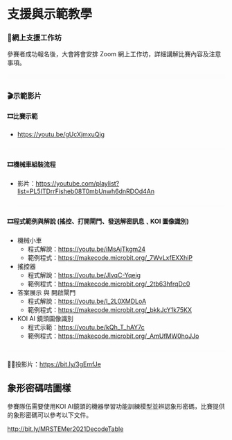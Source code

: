 # 支援與示範教學

### 🚩網上支援工作坊

參賽者成功報名後，大會將會安排 Zoom 網上工作坊，詳細講解比賽內容及注意事項。

![](./images/HubSpacer5mm.png)

### 🎬示範影片

#### 🎞比賽示範

- <https://youtu.be/gUcXjmxuQjg>

![](./images/HubSpacer2mm.png)

#### 🎞機械車組裝流程

- 影片：<https://youtube.com/playlist?list=PL5ITDrrFisheb08T0mbUnwh6dnRDOd4An>

  ![](./images/HubSpacer2mm.png)

#### 🎞程式範例與解說 (搖控、打開閘門、發送解密訊息﹑KOI 圖像識別)

- 機械小車
  - 程式解說：<https://youtu.be/iMsAjTkgm24>
  - 範例程式：<https://makecode.microbit.org/_7WvLxfEXXhiP>
- 搖控器 
  - 程式解說：<https://youtu.be/JIvqC-Yqeig>
  - 範例程式：<https://makecode.microbit.org/_2tb63hfrqDc0>
- 答案展示 與 開啟閘門
  - 程式解說：<https://youtu.be/I_2L0XMDLoA>
  - 範例程式：<https://makecode.microbit.org/_bkkJcY1k75KX>
- KOI AI 鏡頭圖像識別
  - 程式示範：<https://youtu.be/kQh_T_hAY7c>
  - 範例程式：<https://makecode.microbit.org/_AmUfMW0hoJJo>

![](./images/HubSpacer2mm.png)

👨‍🏫投影片：<https://bit.ly/3gEmfJe>



## 象形密碼咭圖樣

參賽隊伍需要使用KOI AI鏡頭的機器學習功能訓練模型並辨認象形密碼，比賽提供的象形密碼可以參考以下文件。

<http://bit.ly/MRSTEMer2021DecodeTable>

